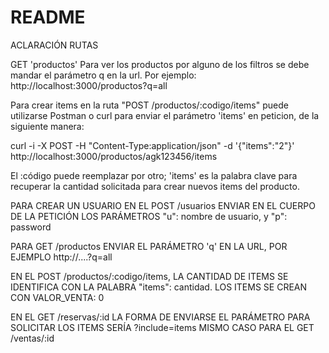 # README

ACLARACIÓN RUTAS

GET 'productos'
Para ver los productos por alguno de los filtros se debe mandar el parámetro q en la url. Por ejemplo: http://localhost:3000/productos?q=all

Para crear items en la ruta "POST /productos/:codigo/items" puede utilizarse Postman o curl para enviar el parámetro 'items' en peticion, de la siguiente manera:

curl -i -X POST -H "Content-Type:application/json" -d '{"items":"2"}' http://localhost:3000/productos/agk123456/items

El :código puede reemplazar por otro; 'items' es la palabra clave para recuperar la cantidad solicitada para crear nuevos items del producto.


PARA CREAR UN USUARIO EN EL POST /usuarios ENVIAR EN EL CUERPO DE LA PETICIÓN LOS PARÁMETROS "u": nombre de usuario, y "p": password

PARA GET /productos ENVIAR EL PARÁMETRO 'q' EN LA URL, POR EJEMPLO http://....?q=all

EN EL POST /productos/:codigo/items, LA CANTIDAD DE ITEMS SE IDENTIFICA CON LA PALABRA "items": cantidad. LOS ITEMS SE CREAN CON VALOR_VENTA: 0

EN EL GET /reservas/:id LA FORMA DE ENVIARSE EL PARÁMETRO PARA SOLICITAR LOS ITEMS SERÍA ?include=items
MISMO CASO PARA EL GET /ventas/:id



